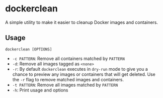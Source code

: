 dockerclean
===========
A simple utility to make it easier to cleanup Docker images and containers.

Usage
-----
`dockerclean [OPTIONS]`

- `-c PATTERN`: Remove all containers matched by `PATTERN`
- `-d`: Remove all images tagged as `<none>`
- `-r`: By default `dockerclean` executes in `dry-run` mode to give you a chance
  to preview any images or containers that will get deleted. Use the `-r` flag
  to remove matched images and containers.
- `-t PATTERN`: Remove all images matched by `PATTERN`
- `-h`: Print usage and options
